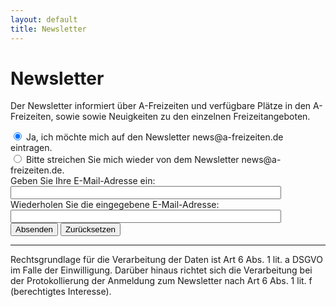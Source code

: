 ```yaml
---
layout: default
title: Newsletter
---
```


# Newsletter

Der Newsletter informiert über A-Freizeiten und verfügbare Plätze in den A-Freizeiten, sowie sowie Neuigkeiten zu den
einzelnen Freizeitangeboten.

<form action="https://kundenserver.de/cgi-bin/mailinglist.cgi" method="POST" target="_blank">
  <input checked name="subscribe_r" type="radio" value="subscribe">
  Ja, ich möchte mich auf den Newsletter news@a-freizeiten.de eintragen.
  <br />
  <input name="subscribe_r" type="radio" value="unsubscribe">
  Bitte streichen Sie mich wieder von dem Newsletter news@a-freizeiten.de.
  <br />
  Geben Sie Ihre E-Mail-Adresse ein:
  <br />
  <input maxlength="51" name="mailaccount_r" size="51" type="text">
  <br />
  Wiederholen Sie die eingegebene E-Mail-Adresse:
  <br />
  <input maxlength="51" name="mailaccount2_r" size="51" type="text">
  <br />
  <input type="SUBMIT" value="Absenden"> <input type="RESET" value="Zurücksetzen">
  <hr />
  <input name="FBMLNAME" type="hidden" value="news@a-freizeiten.de">
  <input name="FBLANG" type="hidden" value="de">
  <input name="FBURLERROR_L" type="hidden" value="https://kundenserver.de/mailinglist/error.de.html">
  <input name="FBURLSUBSCRIBE_L" type="hidden" value="https://kundenserver.de/mailinglist/subscribe.de.html">
  <input name="FBURLUNSUBSCRIBE_L" type="hidden" value="https://kundenserver.de/mailinglist/unsubscribe.de.html">
  <input name="FBURLINVALID_L" type="hidden" value="https://kundenserver.de/mailinglist/invalid.de.html">
</form>

Rechtsgrundlage für die Verarbeitung der Daten ist Art 6 Abs. 1 lit. a DSGVO im Falle der Einwilligung. 
Darüber hinaus richtet sich die Verarbeitung bei der Protokollierung der Anmeldung zum Newsletter nach 
Art 6 Abs. 1 lit. f (berechtigtes Interesse).
